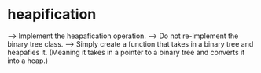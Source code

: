# heapification
--> Implement the heapafication operation. 
--> Do not re-implement the binary tree class. 
--> Simply create a function that takes in a binary tree and heapafies it. (Meaning it takes in a pointer to a binary tree and converts it into a heap.)
